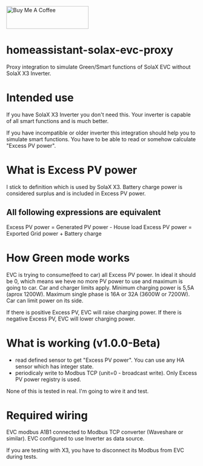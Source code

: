 <a href="https://www.buymeacoffee.com/qG6DdXgzah" target="_blank"><img src="https://cdn.buymeacoffee.com/buttons/v2/default-blue.png" alt="Buy Me A Coffee" style="height: 60px !important;width: 217px !important;" ></a>

# homeassistant-solax-evc-proxy
Proxy integration to simulate Green/Smart functions of SolaX EVC without SolaX X3 Inverter. 

# Intended use
If you have SolaX X3 Inverter you don't need this. Your inverter is capable of all smart functions and is much better.

If you have incompatible or older inverter this integration should help you to simulate smart functions.
You have to be able to read or somehow calculate "Excess PV power".

# What is Excess PV power
I stick to definition which is used by SolaX X3.
Battery charge power is considered surplus and is included in Excess PV power.

## All following expressions are equivalent
Excess PV power = Generated PV power - House load
Excess PV power = Exported Grid power + Battery charge

# How Green mode works
EVC is trying to consume(feed to car) all Excess PV power. In ideal it should be 0, which means we heve no more PV power to use and maximum is going to car.
Car and charger limits apply. Minimum charging power is 5,5A (aprox 1200W). Maximum single phase is 16A or 32A (3600W or 7200W).
Car can limit power on its side.

If there is positive Excess PV, EVC will raise charging power.
If there is negative Excess PV, EVC will lower charging power.

# What is working (v1.0.0-Beta)
- read defined sensor to get "Excess PV power". You can use any HA sensor which has integer state.
- periodicaly write to Modbus TCP (unit=0 - broadcast write). Only Excess PV power registry is used.

None of this is tested in real. I'm going to wire it and test.

# Required wiring

EVC modbus A1B1 connected to Modbus TCP converter (Waveshare or similar). 
EVC configured to use Inverter as data source.

If you are testing with X3, you have to disconnect its Modbus from EVC during tests.
